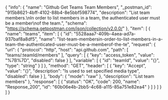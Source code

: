 {
  "info": {
    "name": "Github Get Teams Team Members",
    "_postman_id": "915b8621-4bff-4102-88b4-8e5bbf598774",
    "description": "List team members.\nIn order to list members in a team, the authenticated user must be a member\nof the team.",
    "schema": "https://schema.getpostman.com/json/collection/v2.0.0/"
  },
  "item": [
    {
      "name": "teams",
      "item": [
        {
          "id": "5528aaa7-409b-4aea-ad7a-937baf8a8df5",
          "name": "list-team-membersin-order-to-list-members-in-a-team-the-authenticated-user-must-be-a-memberof-the-te",
          "request": {
            "url": {
              "protocol": "http",
              "host": "api.github.com",
              "path": [
                "teams/:teamId/members"
              ],
              "query": [
                {
                  "key": "access_token",
                  "value": "%7B%7D",
                  "disabled": false
                }
              ],
              "variable": [
                {
                  "id": "teamId",
                  "value": "{}",
                  "type": "string"
                }
              ]
            },
            "method": "GET",
            "header": [
              {
                "key": "Accept",
                "value": "{}",
                "description": "Is used to set specified media type",
                "disabled": false
              }
            ],
            "body": {
              "mode": "raw"
            },
            "description": "List team members"
          },
          "response": [
            {
              "status": "OK",
              "code": 200,
              "name": "Response_200",
              "id": "60b06e4b-2bb5-4c68-a115-85a751e82ea4"
            }
          ]
        }
      ]
    }
  ]
}